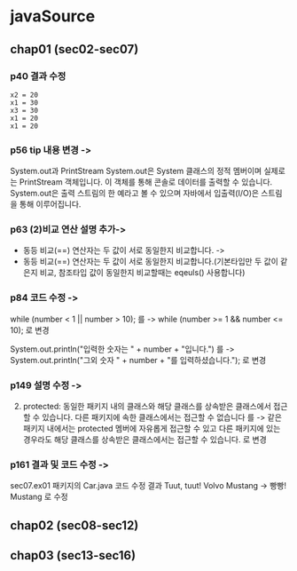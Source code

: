 # javaSource

## chap01 (sec02-sec07)

### p40 결과 수정

    x2 = 20
    x1 = 30
    x3 = 30
    x1 = 20
    x1 = 20

### p56 tip 내용 변경 ->

System.out과 PrintStream
System.out은 System 클래스의 정적 멤버이며 실제로는 PrintStream 객체입니다.
이 객체를 통해 콘솔로 데이터를 출력할 수 있습니다.
System.out은 출력 스트림의 한 예라고 볼 수 있으며 자바에서 입출력(I/O)은 스트림을 통해 이루어집니다.

### p63 (2)비교 연산 설명 추가->

- 동등 비교(==) 연산자는 두 값이 서로 동일한지 비교합니다. ->
- 동등 비교(==) 연산자는 두 값이 서로 동일한지 비교합니다.(기본타입만 두 값이 같은지 비교, 참조타입 값이 동일한지 비교할때는 eqeuls() 사용합니다)

### p84 코드 수정 ->

while (number < 1 || number > 10); 를 ->
while (number >= 1 && number <= 10); 로 변경

System.out.println("입력한 숫자는 " + number + "입니다.") 를 ->
System.out.println("그외 숫자 " + number + "를 입력하셨습니다."); 로 변경

### p149 설명 수정 ->

2.  protected: 동일한 패키지 내의 클래스와 해당 클래스를 상속받은 클래스에서 접근할 수 있습니다.
    다른 패키지에 속한 클래스에서는 접근할 수 없습니다 를 ->
    같은 패키지 내에서는 protected 멤버에 자유롭게 접근할 수 있고
    다른 패키지에 있는 경우라도 해당 클래스를 상속받은 클래스에서는 접근할 수 있습니다. 로 변경

### p161 결과 및 코드 수정 ->

sec07.ex01 패키지의 Car.java 코드 수정
결과
Tuut, tuut!
Volvo Mustang -> 빵빵!
Mustang
로 수정

## chap02 (sec08-sec12)

## chap03 (sec13-sec16)
